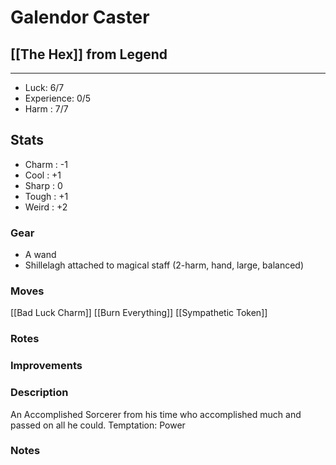 # Galendor Caster
## [[The Hex]] from Legend
---
 - Luck: 6/7
 - Experience: 0/5
 - Harm : 7/7

## Stats
- Charm : -1
- Cool : +1
- Sharp : 0
- Tough : +1
- Weird : +2
 
### Gear
- A wand 
- Shillelagh attached to magical staff (2-harm, hand, large, balanced)

### Moves
[[Bad Luck Charm]]
[[Burn Everything]]
[[Sympathetic Token]]

### Rotes


### Improvements


### Description
An Accomplished Sorcerer from his time who accomplished much and passed on all he could.
Temptation: Power
### Notes
  